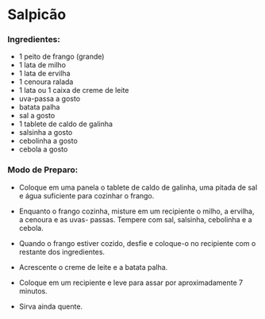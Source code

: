 # **Salpicão**

### **Ingredientes:**

 - 1 peito de frango (grande)
 - 1 lata de milho
 - 1 lata de ervilha
 - 1 cenoura ralada
 - 1 lata ou 1 caixa de creme de leite
 - uva-passa a gosto
 - batata palha
 - sal a gosto
 - 1 tablete de caldo de galinha
 - salsinha a gosto
 - cebolinha a gosto
 - cebola a gosto
 
 ### **Modo de Preparo:**
 
 - Coloque em uma panela o tablete de caldo de galinha, uma pitada de sal e água suficiente para cozinhar o frango.

 - Enquanto o frango cozinha, misture em um recipiente o milho, a ervilha, a cenoura e as uvas- passas. Tempere com sal, salsinha, cebolinha e a cebola.

 - Quando o frango estiver cozido, desfie e coloque-o no recipiente com o restante dos ingredientes.

 - Acrescente o creme de leite e a batata palha.

 - Coloque em um recipiente e leve para assar por aproximadamente 7 minutos.

 - Sirva ainda quente.